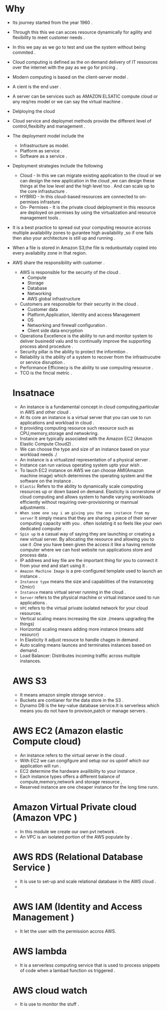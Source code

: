 # Why
- Its journey started from the year 1960 .
- Through this this we can acces resource dynamically for agility and flexibility to meet customer needs .
- In this we pay as we go to test and use the system without being commited .
-  Cloud computing is defined as the on demand delivery of IT resources over the internet with the pay as we go for pricing .
-  Modern computing is based on the client-server model .
  - A cient is the end user .
  - A server can be services such as AMAZON ELSATIC compute cloud or any req/res model or we can say the virtual machine .
  - Delploying the cloud 
   - Cloud service and deploymet methods provide the different level of control,flexibilty and management .
   - The deployment model include the 
     - Infrastructure as model.
     - Platform as service .
     - Software as a service .
   - Deployment strategies include the following
     - Cloud -  In this we can migrate existing application to the cloud or we can design the new application in the cloud ,we can design these things at the low level and the high level too . And can scale up to the core infrastucture . 
     - HYBRID - In this cloud-based resources are connected to on-permises infrasture . 
     - On- Permises  - It is the private cloud delployment in this resource are deployed on permises by using the virtualization and resource management tools .

- It is a best practice to spread out your computing resource accross multiple availability zones to gurantee high availability ,so if one fails then also your architecture is still up  and running  .
- When a file is stored in Amazon S3,the file is redunbuntaly copied into every availabilty zone in that region. 
- AWS share the responsibility with customer .
  - AWS is responsible for the secuirty of the cloud .
     - Compute
     - Storage
     - Database
     - Networking
     - AWS global infrastructure 
  - Customers are  responsible for their security in the cloud .
    - Customer data 
    - Platform,Application, Identity and access Management 
    - OS
    - Networking and firewall configuration .
    - Client side data encryption 
  - Operationa  Excellence is the ability to run and monitor system to deliver businedd valu and to continually improve the supporting process abnd procedure .
  - Security pillar is the ability to protect the informtion .
  - Reliability is the ability of a system to recover from the infrastrucutre or service disruption .
  - Performance Efficinecy is  the ability to use computing resource . 
  - TCO is the fincial metric .
  # Insatnace 
  - An instance is a fundamental concept in cloud computing,particular in AWS and other cloud .
  - At its core an instance is a virtual server that you can use to run applications and workload in  cloud . 
  - It providing computing resource such resource such as CPU,memory,storage and netwokring. 
  - Instance are typically associated with the Amazon EC2 (Amazon Elastic Compute Cloud2) .
  - We can choose the type and size of an instance based on your workload needs ./
  - An instance is a virtualized representation of a physical server .
  - Instance can run various operating system upto your wish .
  - To lauch EC2 instance on AWS we can choose AMI(Amazon machine image) which determines the operating system and the software on the instance .
  - `Elastic` Refers to the ability to dynamically scale computing resources up or down based on demand. Elasticity is cornerstone of cloud computing and allows system to handle varying workloads efficiently without requiring over-provisioning or mannual adjustments .
  - `When some one say i am giving you the one instance from my server` It simply means that they are sharing a piece of their server computing capacity with you . often isolating it so feels like your own dedicated computer .
  - `Spin up` is a casual way of saying they are launching or creating a new virtual server. By allocating the resource and allowing you to use it .One you have been given the access it like a having remote computer where we can host website run applications store and process data .
  - IP addrees and key file are the important thing for you to connect it from your end and start using it .
  - `Amazon Machine Image` is a pre-configured template used to launch an instance .
  - `Instance type` means the size and capabilities of the instance(eg t2micr)
  - `Instance` means virtual server running in the cloud .
  - `Server` refers to the physical machine or virtual instance used to run applications .
  - `VPC` refers to the virtual private isolated network for your cloud resources. 
  - Vertical scaling means increasing the size .(means upgrading the things)
  - Horizontal scaling means adding more instance (means add resourcr)
  - In Elasticity it adjust resouce to handle chages in demand .
  - Auto scaling means launces and terminates instances based on demand .
  - Load Balancer: Distributes incoming traffic across multiple instances.
  # AWS S3
   - It means amazon simple storage service .
   - Buckets are contianer for the data store in the S3 .
   - Dynamo DB is the key-value database service.It is serverless which means you do not have to provison,patch or manage servers .
  # AWS EC2 (Amazon elastic Compute cloud)
  - An instance refers to the virtual server in the cloud .
  - With EC2 we can congifgure and setup our os  uponf which our application will run .
  - EC2 determine the hardware availibility to your instance .
  - Each instance types offers a different balance of compute,memory,network and storage resource ,
  - Reserved instance are one cheaper instance for the long time runn.
  # Amazon Virtual Private cloud (Amazon VPC )
  - In this module we create our own pvt network .
  -  An VPC is an isolated portion of the AWS populate by .

  # AWS RDS (Relational Database Service )
   - It is use to set-up and scale relational database in the AWS cloud .
   - 
  # AWS IAM (Identity and Access Management )
   - It let the user with the permission accros AWS.
  # AWS lambda 
   - It is a serverless computing service that is used to process snippets of code when a lambad function os triggered .
  # AWS cloud watch 
   - It is use to monitor the stuff .
